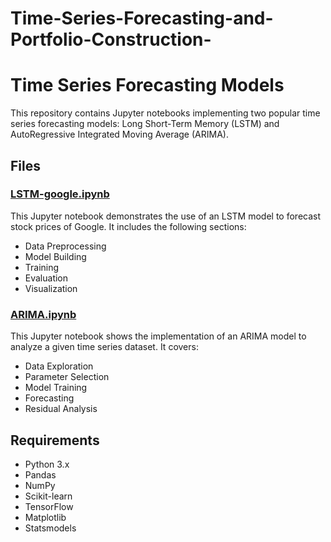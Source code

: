 # Time-Series-Forecasting-and-Portfolio-Construction-
# Time Series Forecasting Models

This repository contains Jupyter notebooks implementing two popular time series forecasting models: Long Short-Term Memory (LSTM) and AutoRegressive Integrated Moving Average (ARIMA).

## Files

### [LSTM-google.ipynb](LSTM-google.ipynb)

This Jupyter notebook demonstrates the use of an LSTM model to forecast stock prices of Google. It includes the following sections:
- Data Preprocessing
- Model Building
- Training
- Evaluation
- Visualization

### [ARIMA.ipynb](ARIMA.ipynb)

This Jupyter notebook shows the implementation of an ARIMA model to analyze a given time series dataset. It covers:
- Data Exploration
- Parameter Selection
- Model Training
- Forecasting
- Residual Analysis

## Requirements

- Python 3.x
- Pandas
- NumPy
- Scikit-learn
- TensorFlow
- Matplotlib
- Statsmodels
